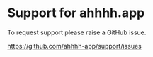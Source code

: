 # Support for ahhhh.app

To request support please raise a GitHub issue.

<https://github.com/ahhhh-app/support/issues>

